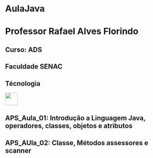 # AulaJava
# Professor Rafael Alves Florindo
## Curso: ADS
## Faculdade SENAC

## Técnologia
<img loading="lazy" src="https://cdn.jsdelivr.net/gh/devicons/devicon/icons/java/java-original.svg" width="40" height="40"/> 

## APS_Aula_01: Introdução a Linguagem Java, operadores, classes, objetos e atributos
## APS_AUla_02: Classe, Métodos assessores e scanner
